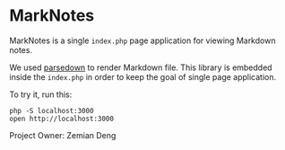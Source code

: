 # MarkNotes

MarkNotes is a single `index.php` page application for viewing Markdown notes.

We used [parsedown](https://github.com/erusev/parsedown) to render Markdown file. This library 
is embedded inside the `index.php` in order to keep the goal of single page application.

To try it, run this:

	php -S localhost:3000
	open http://localhost:3000

Project Owner: Zemian Deng
